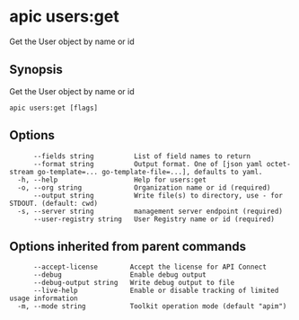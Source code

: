 # apic users:get

Get the User object by name or id

## Synopsis

Get the User object by name or id

```
apic users:get [flags]
```

## Options

```
      --fields string          List of field names to return
      --format string          Output format. One of [json yaml octet-stream go-template=... go-template-file=...], defaults to yaml.
  -h, --help                   Help for users:get
  -o, --org string             Organization name or id (required)
      --output string          Write file(s) to directory, use - for STDOUT. (default: cwd)
  -s, --server string          management server endpoint (required)
      --user-registry string   User Registry name or id (required)
```

## Options inherited from parent commands

```
      --accept-license        Accept the license for API Connect
      --debug                 Enable debug output
      --debug-output string   Write debug output to file
      --live-help             Enable or disable tracking of limited usage information
  -m, --mode string           Toolkit operation mode (default "apim")
```
